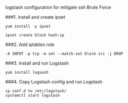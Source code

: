 logstash configuration for mitigate ssh Brute Force 

###1. install and create ipset
```
yum install -y ipset

ipset create block hash:ip
```

###2. Add iptables rule

```
-A INPUT -p tcp -m set --match-set block src -j DROP
```

###3. Install and run Logstash
```
yum install logsash
```

###4. Copy Logstash config and run Logstash
```
cp conf.d to /etc/logstash/
systemctl start logstash
```
